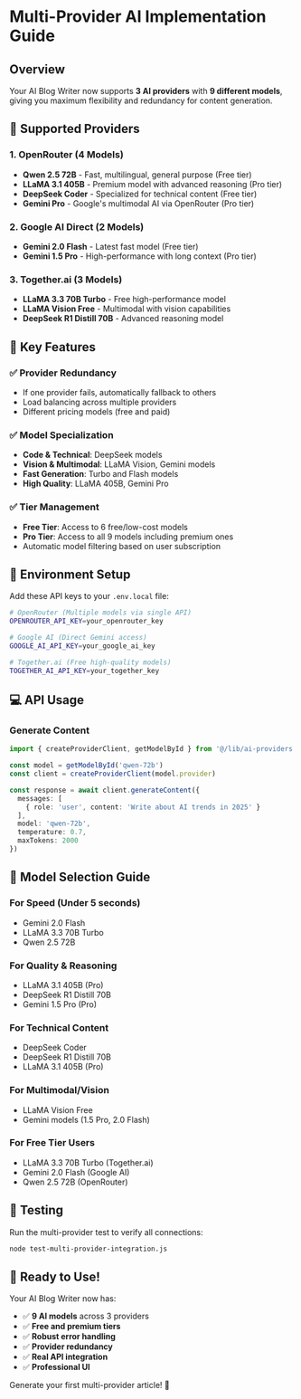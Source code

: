 # Multi-Provider AI Implementation Guide

## Overview
Your AI Blog Writer now supports **3 AI providers** with **9 different models**, giving you maximum flexibility and redundancy for content generation.

## 🔧 Supported Providers

### 1. OpenRouter (4 Models)
- **Qwen 2.5 72B** - Fast, multilingual, general purpose (Free tier)
- **LLaMA 3.1 405B** - Premium model with advanced reasoning (Pro tier)
- **DeepSeek Coder** - Specialized for technical content (Free tier)
- **Gemini Pro** - Google's multimodal AI via OpenRouter (Pro tier)

### 2. Google AI Direct (2 Models)
- **Gemini 2.0 Flash** - Latest fast model (Free tier)
- **Gemini 1.5 Pro** - High-performance with long context (Pro tier)

### 3. Together.ai (3 Models)
- **LLaMA 3.3 70B Turbo** - Free high-performance model
- **LLaMA Vision Free** - Multimodal with vision capabilities
- **DeepSeek R1 Distill 70B** - Advanced reasoning model

## 🚀 Key Features

### ✅ **Provider Redundancy**
- If one provider fails, automatically fallback to others
- Load balancing across multiple providers
- Different pricing models (free and paid)

### ✅ **Model Specialization**
- **Code & Technical**: DeepSeek models
- **Vision & Multimodal**: LLaMA Vision, Gemini models
- **Fast Generation**: Turbo and Flash models
- **High Quality**: LLaMA 405B, Gemini Pro

### ✅ **Tier Management**
- **Free Tier**: Access to 6 free/low-cost models
- **Pro Tier**: Access to all 9 models including premium ones
- Automatic model filtering based on user subscription

## 🔑 Environment Setup

Add these API keys to your `.env.local` file:

```bash
# OpenRouter (Multiple models via single API)
OPENROUTER_API_KEY=your_openrouter_key

# Google AI (Direct Gemini access)
GOOGLE_AI_API_KEY=your_google_ai_key

# Together.ai (Free high-quality models)
TOGETHER_AI_API_KEY=your_together_key
```

## 💻 API Usage

### Generate Content
```typescript
import { createProviderClient, getModelById } from '@/lib/ai-providers'

const model = getModelById('qwen-72b')
const client = createProviderClient(model.provider)

const response = await client.generateContent({
  messages: [
    { role: 'user', content: 'Write about AI trends in 2025' }
  ],
  model: 'qwen-72b',
  temperature: 0.7,
  maxTokens: 2000
})
```

## 🎯 Model Selection Guide

### **For Speed (Under 5 seconds)**
- Gemini 2.0 Flash
- LLaMA 3.3 70B Turbo
- Qwen 2.5 72B

### **For Quality & Reasoning**
- LLaMA 3.1 405B (Pro)
- DeepSeek R1 Distill 70B
- Gemini 1.5 Pro (Pro)

### **For Technical Content**
- DeepSeek Coder
- DeepSeek R1 Distill 70B
- LLaMA 3.1 405B (Pro)

### **For Multimodal/Vision**
- LLaMA Vision Free
- Gemini models (1.5 Pro, 2.0 Flash)

### **For Free Tier Users**
- LLaMA 3.3 70B Turbo (Together.ai)
- Gemini 2.0 Flash (Google AI)
- Qwen 2.5 72B (OpenRouter)

## 🔧 Testing

Run the multi-provider test to verify all connections:

```bash
node test-multi-provider-integration.js
```

## 🎉 Ready to Use!

Your AI Blog Writer now has:
- ✅ **9 AI models** across 3 providers
- ✅ **Free and premium tiers**
- ✅ **Robust error handling**
- ✅ **Provider redundancy**
- ✅ **Real API integration**
- ✅ **Professional UI**

Generate your first multi-provider article! 🚀